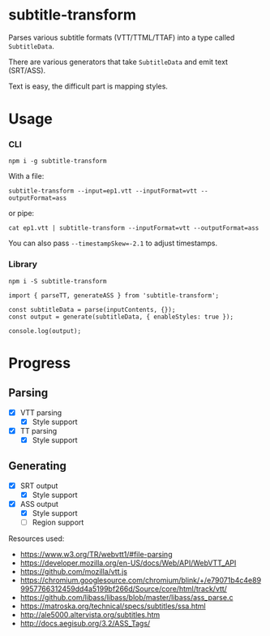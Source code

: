 # subtitle-transform

Parses various subtitle formats (VTT/TTML/TTAF) into a type called `SubtitleData`.

There are various generators that take `SubtitleData` and emit text (SRT/ASS).

Text is easy, the difficult part is mapping styles.

# Usage

### CLI
```
npm i -g subtitle-transform
```
With a file:
```
subtitle-transform --input=ep1.vtt --inputFormat=vtt --outputFormat=ass
```
or pipe:
```
cat ep1.vtt | subtitle-transform --inputFormat=vtt --outputFormat=ass
```

You can also pass `--timestampSkew=-2.1` to adjust timestamps.

### Library
```
npm i -S subtitle-transform
```
```
import { parseTT, generateASS } from 'subtitle-transform';

const subtitleData = parse(inputContents, {});
const output = generate(subtitleData, { enableStyles: true });

console.log(output);
```

# Progress

## Parsing
- [x] VTT parsing
  - [x] Style support
- [x] TT parsing
  - [x] Style support

## Generating
- [x] SRT output
  - [x] Style support
- [x] ASS output
  - [x] Style support
  - [ ] Region support

Resources used:
- https://www.w3.org/TR/webvtt1/#file-parsing
- https://developer.mozilla.org/en-US/docs/Web/API/WebVTT_API
- https://github.com/mozilla/vtt.js
- https://chromium.googlesource.com/chromium/blink/+/e79071b4c4e899957766312459dd4a5199bf266d/Source/core/html/track/vtt/
- https://github.com/libass/libass/blob/master/libass/ass_parse.c
- https://matroska.org/technical/specs/subtitles/ssa.html
- http://ale5000.altervista.org/subtitles.htm
- http://docs.aegisub.org/3.2/ASS_Tags/
